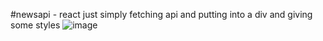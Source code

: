 #newsapi - react 
just simply fetching api and putting into a div and giving some styles
![image](https://user-images.githubusercontent.com/74948201/140649808-0ad3775e-67df-4be3-adaa-bda0944c9d5f.png)
